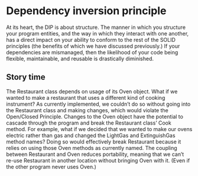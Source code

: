 # Dependency inversion principle

At its heart, the DIP is about structure. 
The manner in which you structure your program entities, 
and the way in which they interact with one another,
has a direct impact on your ability to conform to the rest of the SOLID principles (the benefits of which we have discussed previously.) 
If your dependencies are mismanaged, then the likelihood of your code being flexible, maintainable, and reusable is drastically diminished.

## Story time

The Restaurant class depends on usage of its Oven object.
What if we wanted to make a restaurant that uses a different kind of cooking instrument? 
As currently implemented, we couldn’t do so without going into the Restaurant class and making changes, 
which would violate the Open/Closed Principle.
Changes to the Oven object have the potential to cascade through the program and break the Restaurant class’ Cook method. 
For example, what if we decided that we wanted to make our ovens electric rather than gas and changed the LightGas and ExtinguishGas method names?
Doing so would effectively break Restaurant because it relies on using those Oven methods as currently named.
The coupling between Restaurant and Oven reduces portability, 
meaning that we can’t re-use Restaurant in another location without bringing Oven with it. (Even if the other program never uses Oven.)



